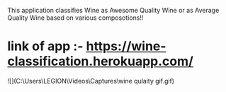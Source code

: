 This application classifies Wine as Awesome Quality Wine or as Average Quality Wine based on various composotions!!

# link of app :- https://wine-classification.herokuapp.com/

![](C:\Users\LEGION\Videos\Captures\wine qulaity gif.gif)
